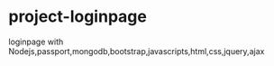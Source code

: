 # project-loginpage
loginpage with Nodejs,passport,mongodb,bootstrap,javascripts,html,css,jquery,ajax

